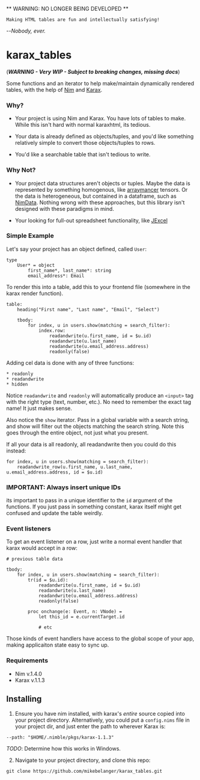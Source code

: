 ** WARNING: NO LONGER BEING DEVELOPED **

```
Making HTML tables are fun and intellectually satisfying!
```

--*Nobody, ever.*

# karax_tables

(***WARNING - Very WIP - Subject to breaking changes, missing docs***)

Some functions and an iterator to help make/maintain dynamically rendered tables, with the help of [Nim](https://nim-lang.org/) and [Karax](https://github.com/pragmagic/karax).

### Why?

* Your project is using Nim and Karax.  You have lots of tables to make.  While this isn't hard with normal karaxhtml, its tedious.

* Your data is already defined as objects/tuples, and you'd like something relatively simple to convert those objects/tuples to rows.

* You'd like a searchable table that isn't tedious to write.

### Why Not?

* Your project data structures aren't objects or tuples. Maybe the data is represented by something homogenous, like [arraymancer](https://github.com/mratsim/Arraymancer) tensors.  Or the data is heterogeneous, but contained in a dataframe, such as [NimData](https://github.com/bluenote10/NimData).  Nothing wrong with these approaches, but this library isn't designed with these paradigms in mind.

* Your looking for full-out spreadsheet functionality, like [JExcel](https://bossanova.uk/jexcel/v3/)

### Simple Example

Let's say your project has an object defined, called `User`:

```
type
    User* = object
        first_name*, last_name*: string
        email_address*: Email
```

To render this into a table, add this to your frontend file (somewhere in the karax render function).

```nimrod
table:
    heading("First name", "Last name", "Email", "Select")

    tbody:
        for index, u in users.show(matching = search_filter):
            index.row:
                readandwrite(u.first_name, id = $u.id)
                readandwrite(u.last_name)
                readandwrite(u.email_address.address)
                readonly(false)
```
Adding cel data is done with any of three functions:

    * readonly
    * readandwrite
    * hidden

Notice `readandwrite` and `readonly` will automatically produce an `<input>` tag with the right type (text, number, etc.).  No need to remember the exact tag name!  It just makes sense.

Also notice the `show` iterator.  Pass in a global variable with a search string, and show will filter out the objects matching the search string.  Note this goes through the entire object, not just what you present.

If all your data is all readonly, all readandwrite then you could do this instead:

```nimrod
for index, u in users.show(matching = search_filter):
    readandwrite_row(u.first_name, u.last_name, u.email_address.address, id = $u.id)
```

### IMPORTANT: Always insert unique IDs

its important to pass in a unique identifier to the `id` argument of the functions.  If you just pass in something constant, karax itself might get confused and update the table weirdly. 

### Event listeners

To get an event listener on a row, just write a normal event handler that karax would accept in a row:

```nimrodw
# previous table data

tbody:
    for index, u in users.show(matching = search_filter):
        tr(id = $u.id):
            readandwrite(u.first_name, id = $u.id)
            readandwrite(u.last_name)
            readandwrite(u.email_address.address)
            readonly(false)

        proc onchange(e: Event, n: VNode) =
            let this_id = e.currentTarget.id

            # etc
```
Those kinds of event handlers have access to the global scope of your app, making applicaiton state easy to sync up.

### Requirements

* Nim v.1.4.0
* Karax v.1.1.3

## Installing
1.  Ensure you have nim installed, with karax's *entire* source copied into your project directory.  Alternatively, you could put a `config.nims` file in your project dir, and just enter the path to wherever Karax is:
```
--path: "$HOME/.nimble/pkgs/karax-1.1.3"
```
*TODO*: Determine how this works in Windows.

2.  Navigate to your project directory, and clone this repo:
```
git clone https://github.com/mikebelanger/karax_tables.git
```